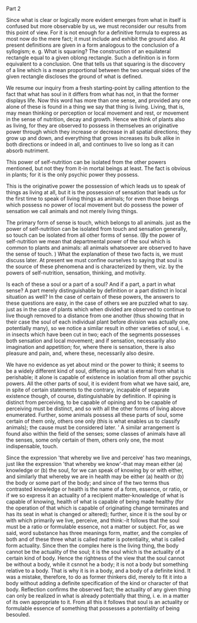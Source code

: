 Part 2

Since what is clear or logically more evident emerges from what in itself is confused but more observable by us, we must reconsider our results from this point of view.
For it is not enough for a definitive formula to express as most now do the mere fact; it must include and exhibit the ground also.
At present definitions are given in a form analogous to the conclusion of a syllogism; e.
g.
What is squaring? The construction of an equilateral rectangle equal to a given oblong rectangle.
Such a definition is in form equivalent to a conclusion.
One that tells us that squaring is the discovery of a line which is a mean proportional between the two unequal sides of the given rectangle discloses the ground of what is defined.

We resume our inquiry from a fresh starting-point by calling attention to the fact that what has soul in it differs from what has not, in that the former displays life.
Now this word has more than one sense, and provided any one alone of these is found in a thing we say that thing is living.
Living, that is, may mean thinking or perception or local movement and rest, or movement in the sense of nutrition, decay and growth.
Hence we think of plants also as living, for they are observed to possess in themselves an originative power through which they increase or decrease in all spatial directions; they grow up and down, and everything that grows increases its bulk alike in both directions or indeed in all, and continues to live so long as it can absorb nutriment.

This power of self-nutrition can be isolated from the other powers mentioned, but not they from it-in mortal beings at least.
The fact is obvious in plants; for it is the only psychic power they possess.

This is the originative power the possession of which leads us to speak of things as living at all, but it is the possession of sensation that leads us for the first time to speak of living things as animals; for even those beings which possess no power of local movement but do possess the power of sensation we call animals and not merely living things.

The primary form of sense is touch, which belongs to all animals.
just as the power of self-nutrition can be isolated from touch and sensation generally, so touch can be isolated from all other forms of sense.
(By the power of self-nutrition we mean that departmental power of the soul which is common to plants and animals: all animals whatsoever are observed to have the sense of touch.
) What the explanation of these two facts is, we must discuss later.
At present we must confine ourselves to saying that soul is the source of these phenomena and is characterized by them, viz.
by the powers of self-nutrition, sensation, thinking, and motivity.

Is each of these a soul or a part of a soul? And if a part, a part in what sense? A part merely distinguishable by definition or a part distinct in local situation as well? In the case of certain of these powers, the answers to these questions are easy, in the case of others we are puzzled what to say.
just as in the case of plants which when divided are observed to continue to live though removed to a distance from one another (thus showing that in their case the soul of each individual plant before division was actually one, potentially many), so we notice a similar result in other varieties of soul, i.
e.
in insects which have been cut in two; each of the segments possesses both sensation and local movement; and if sensation, necessarily also imagination and appetition; for, where there is sensation, there is also pleasure and pain, and, where these, necessarily also desire.

We have no evidence as yet about mind or the power to think; it seems to be a widely different kind of soul, differing as what is eternal from what is perishable; it alone is capable of existence in isolation from all other psychic powers.
All the other parts of soul, it is evident from what we have said, are, in spite of certain statements to the contrary, incapable of separate existence though, of course, distinguishable by definition.
If opining is distinct from perceiving, to be capable of opining and to be capable of perceiving must be distinct, and so with all the other forms of living above enumerated.
Further, some animals possess all these parts of soul, some certain of them only, others one only (this is what enables us to classify animals); the cause must be considered later.
' A similar arrangement is found also within the field of the senses; some classes of animals have all the senses, some only certain of them, others only one, the most indispensable, touch.

Since the expression 'that whereby we live and perceive' has two meanings, just like the expression 'that whereby we know'-that may mean either (a) knowledge or (b) the soul, for we can speak of knowing by or with either, and similarly that whereby we are in health may be either (a) health or (b) the body or some part of the body; and since of the two terms thus contrasted knowledge or health is the name of a form, essence, or ratio, or if we so express it an actuality of a recipient matter-knowledge of what is capable of knowing, health of what is capable of being made healthy (for the operation of that which is capable of originating change terminates and has its seat in what is changed or altered); further, since it is the soul by or with which primarily we live, perceive, and think:-it follows that the soul must be a ratio or formulable essence, not a matter or subject.
For, as we said, word substance has three meanings form, matter, and the complex of both and of these three what is called matter is potentiality, what is called form actuality.
Since then the complex here is the living thing, the body cannot be the actuality of the soul; it is the soul which is the actuality of a certain kind of body.
Hence the rightness of the view that the soul cannot be without a body, while it csnnot he a body; it is not a body but something relative to a body.
That is why it is in a body, and a body of a definite kind.
It was a mistake, therefore, to do as former thinkers did, merely to fit it into a body without adding a definite specification of the kind or character of that body.
Reflection confirms the observed fact; the actuality of any given thing can only be realized in what is already potentially that thing, i.
e.
in a matter of its own appropriate to it.
From all this it follows that soul is an actuality or formulable essence of something that possesses a potentiality of being besouled.